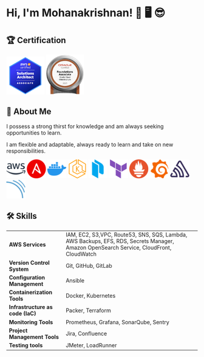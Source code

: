 
# Hi, I'm Mohanakrishnan! 👋 🖥️ 😎
<!-- [![linkedin](https://img.shields.io/badge/linkedin-0A66C2?style=for-the-badge&logo=linkedin&logoColor=white)](https://www.linkedin.com/in/mohanakrishnan-v-aa93b2144/)  -->


## 🏆 Certification
<div style="text-align:left">
  <img width="100" height="100" img src="./asset/aws-certified-solutions-architect-associate.png">
  <img width="100" height="106" img src="./asset/oracle-cloud-infrastructure-badge.png">  
</div>


## 🚀 About Me 
I possess a strong thirst for knowledge and am always seeking opportunities to learn.

I am flexible and adaptable, always ready to learn and take on new responsibilities.

<p aling="center">
  <img width="50" height="50" img src="./asset/amazonaws-color.svg">
  <!-- <img width="50" height="50" img src="./asset/git-color.svg">
  <img width="50" height="50" img src="./asset/gitlab-color.svg"> -->
  <img width="50" height="50" img src="./asset/ansible-color.svg">
  <img width="50" height="50" img src="./asset/docker-color.svg">
  <img width="50" height="50" img src="./asset/amazoneks-color.svg">
  <img width="50" height="50" img src="./asset/packer-color.svg">
  <img width="50" height="50" img src="./asset/terraform-color.svg">
  <img width="50" height="50" img src="./asset/prometheus-color.svg">
  <img width="50" height="50" img src="./asset/grafana-color.svg">
  <img width="50" height="50" img src="./asset/sentry-color.svg">
  <img width="50" height="50" img src="./asset/sonarqube-color.svg">
</p>



## 🛠 Skills
|||
|-|-|
| **AWS Services** | IAM, EC2, S3,VPC, Route53, SNS, SQS, Lambda, AWS Backups, EFS, RDS, Secrets Manager, Amazon OpenSearch Service, CloudFront, CloudWatch|
| **Version Control System**| Git, GitHub, GitLab|
| **Configuration Management**| Ansible |
| **Containerization Tools**| Docker, Kubernetes |
| **Infrastructure as code (IaC)**| Packer, Terraform |
| **Monitoring Tools**| Prometheus, Grafana, SonarQube, Sentry |
| **Project Management Tools**| Jira, Confluence |
| **Testing tools**| JMeter, LoadRunner |


